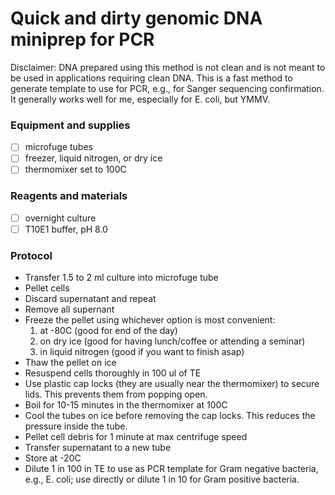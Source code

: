 # Quick and dirty genomic DNA miniprep for PCR

Disclaimer: DNA prepared using this method is not clean and is not meant to be used in applications requiring clean DNA. This is a fast method to generate template to use for PCR, e.g., for Sanger sequencing confirmation. It generally works well for me, especially for E. coli, but YMMV. 

### Equipment and supplies

- [ ] microfuge tubes
- [ ] freezer, liquid nitrogen, or dry ice
- [ ] thermomixer set to 100C

### Reagents and materials

- [ ] overnight culture 
- [ ] T10E1 buffer, pH 8.0

### Protocol

- Transfer 1.5 to 2 ml culture into microfuge tube
- Pellet cells
- Discard supernatant and repeat 
- Remove all supernant
- Freeze the pellet using whichever option is most convenient:
    1. at -80C (good for end of the day)
    2. on dry ice (good for having lunch/coffee or attending a seminar)
    3. in liquid nitrogen (good if you want to finish asap)
- Thaw the pellet on ice
- Resuspend cells thoroughly in 100 ul of TE
- Use plastic cap locks (they are usually near the thermomixer) to secure lids. This prevents them from popping open.
- Boil for 10-15 minutes in the thermomixer at 100C
- Cool the tubes on ice before removing the cap locks. This reduces the pressure inside the tube.
- Pellet cell debris for 1 minute at max centrifuge speed 
- Transfer supernatant to a new tube
- Store at -20C
- Dilute 1 in 100 in TE to use as PCR template for Gram negative bacteria, e.g., E. coli; use directly or dilute 1 in 10 for Gram positive bacteria.


